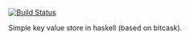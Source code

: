 [![Build Status](https://travis-ci.org/TypeDB/keyvalue.svg?branch=master)](https://travis-ci.org/TypeDB/keyvalue/)

Simple key value store in haskell (based on bitcask).
